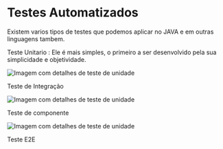 # Testes Automatizados

Existem varios tipos de testes que podemos aplicar no JAVA e em outras linguagens tambem.

Teste Unitario : Ele é mais simples, o primeiro a ser desenvolvido pela sua simplicidade e objetividade.

![Imagem com detalhes de teste  de unidade](/notes/teste_unitario.png "Teste unitário")

Teste de Integração

![Imagem com detalhes de teste  de unidade](/notes/teste_integração.png "Teste integração")

Teste de componente

![Imagem com detalhes de teste  de unidade](/notes/teste_component.png "Teste componente")

Teste E2E